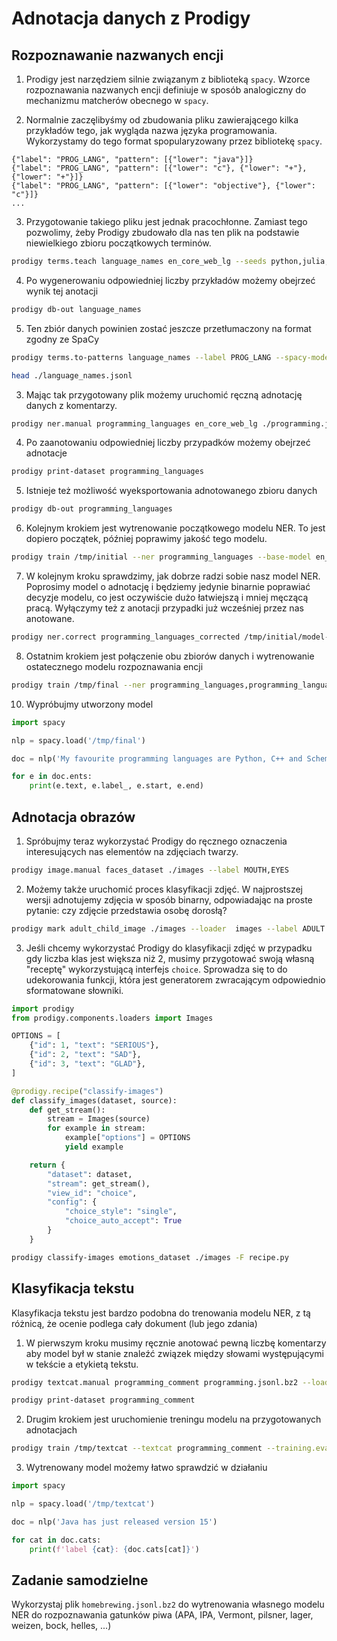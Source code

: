 # Adnotacja danych z Prodigy

## Rozpoznawanie nazwanych encji

1. Prodigy jest narzędziem silnie związanym z biblioteką `spacy`. Wzorce rozpoznawania nazwanych encji definiuje w sposób analogiczny do mechanizmu matcherów obecnego w `spacy`.

2. Normalnie zaczęlibyśmy od zbudowania pliku zawierającego kilka przykładów tego, jak wygląda nazwa języka programowania. Wykorzystamy do tego format spopularyzowany przez bibliotekę `spacy`.

```
{"label": "PROG_LANG", "pattern": [{"lower": "java"}]}
{"label": "PROG_LANG", "pattern": [{"lower": "c"}, {"lower": "+"}, {"lower": "+"}]}
{"label": "PROG_LANG", "pattern": [{"lower": "objective"}, {"lower": "c"}]}
...
```

3. Przygotowanie takiego pliku jest jednak pracochłonne. Zamiast tego pozwolimy, żeby Prodigy zbudowało dla nas ten plik na podstawie niewielkiego zbioru początkowych terminów.

```bash
prodigy terms.teach language_names en_core_web_lg --seeds python,julia,prolog,lisp,java,smalltalk,go
```

4. Po wygenerowaniu odpowiedniej liczby przykładów możemy obejrzeć wynik tej anotacji

```bash
prodigy db-out language_names
```

5. Ten zbiór danych powinien zostać jeszcze przetłumaczony na format zgodny ze SpaCy

```bash
prodigy terms.to-patterns language_names --label PROG_LANG --spacy-model blank:en > ./language_names.jsonl

head ./language_names.jsonl
```

3. Mając tak przygotowany plik możemy uruchomić ręczną adnotację danych z komentarzy.

```bash
prodigy ner.manual programming_languages en_core_web_lg ./programming.jsonl.bz2 --loader reddit --label PROG_LANG --patterns language_names.jsonl
```

4. Po zaanotowaniu odpowiedniej liczby przypadków możemy obejrzeć adnotacje

```bash
prodigy print-dataset programming_languages
```

5. Istnieje też możliwość wyeksportowania adnotowanego zbioru danych 

```bash
prodigy db-out programming_languages
```

6. Kolejnym krokiem jest wytrenowanie początkowego modelu NER. To jest dopiero początek, później poprawimy jakość tego modelu.

```bash
prodigy train /tmp/initial --ner programming_languages --base-model en_core_web_lg --eval-split 0.2 --training.eval_frequency 100 --training.patience 1000
```

7. W kolejnym kroku sprawdzimy, jak dobrze radzi sobie nasz model NER. Poprosimy model o adnotację i będziemy jedynie binarnie poprawiać decyzje modelu, co jest oczywiście dużo łatwiejszą i mniej męczącą pracą. Wyłączymy też z anotacji przypadki już wcześniej przez nas anotowane.

```bash
prodigy ner.correct programming_languages_corrected /tmp/initial/model-best ./programming.jsonl.bz2 --loader reddit --label PROG_LANG --exclude programming_languages
```

8. Ostatnim krokiem jest połączenie obu zbiorów danych i wytrenowanie ostatecznego modelu rozpoznawania encji

```bash
prodigy train /tmp/final --ner programming_languages,programming_languages_corrected --base-model en_core_web_lg --eval-split 0.2 --training.eval_frequency 100 --training.patience 1000
```

10. Wypróbujmy utworzony model 

```python
import spacy

nlp = spacy.load('/tmp/final')

doc = nlp('My favourite programming languages are Python, C++ and Scheme')

for e in doc.ents:
    print(e.text, e.label_, e.start, e.end)
```

## Adnotacja obrazów

1. Spróbujmy teraz wykorzystać Prodigy do ręcznego oznaczenia interesujących nas elementów na zdjęciach twarzy.

```bash
prodigy image.manual faces_dataset ./images --label MOUTH,EYES
```

2. Możemy także uruchomić proces klasyfikacji zdjęć. W najprostszej wersji adnotujemy zdjęcia w sposób binarny, odpowiadając na proste pytanie: czy zdjęcie przedstawia osobę dorosłą?

```bash
prodigy mark adult_child_image ./images --loader  images --label ADULT --view-id classification
```

3. Jeśli chcemy wykorzystać Prodigy do klasyfikacji zdjęć w przypadku gdy liczba klas jest większa niż 2, musimy przygotować swoją własną "receptę" wykorzystującą interfejs `choice`. Sprowadza się to do udekorowania funkcji, która jest generatorem zwracającym odpowiednio sformatowane słowniki.

```python
import prodigy
from prodigy.components.loaders import Images

OPTIONS = [
    {"id": 1, "text": "SERIOUS"},
    {"id": 2, "text": "SAD"},
    {"id": 3, "text": "GLAD"},
]

@prodigy.recipe("classify-images")
def classify_images(dataset, source):
    def get_stream():
        stream = Images(source)
        for example in stream:
            example["options"] = OPTIONS
            yield example

    return {
        "dataset": dataset,
        "stream": get_stream(),
        "view_id": "choice",
        "config": {
            "choice_style": "single",
            "choice_auto_accept": True
        }
    }
```

```bash
prodigy classify-images emotions_dataset ./images -F recipe.py
```

## Klasyfikacja tekstu

Klasyfikacja tekstu jest bardzo podobna do trenowania modelu NER, z tą różnicą, że ocenie podlega cały dokument (lub jego zdania)

1. W pierwszym kroku musimy ręcznie anotować pewną liczbę komentarzy aby model był w stanie znaleźć związek między słowami występującymi w tekście a etykietą tekstu.

```bash
prodigy textcat.manual programming_comment programming.jsonl.bz2 --loader reddit --label PROGRAMMING,OTHER --exclusive
```

```bash
prodigy print-dataset programming_comment
```

2. Drugim krokiem jest uruchomienie treningu modelu na przygotowanych adnotacjach

```bash
prodigy train /tmp/textcat --textcat programming_comment --training.eval_frequency 100 --training.patience 1000
```

3. Wytrenowany model możemy łatwo sprawdzić w działaniu

```python
import spacy

nlp = spacy.load('/tmp/textcat')

doc = nlp('Java has just released version 15')

for cat in doc.cats:
    print(f'label {cat}: {doc.cats[cat]}')
```

## Zadanie samodzielne

Wykorzystaj plik `homebrewing.jsonl.bz2` do wytrenowania własnego modelu NER do rozpoznawania gatunków piwa (APA, IPA, Vermont, pilsner, lager, weizen, bock, helles, ...)

